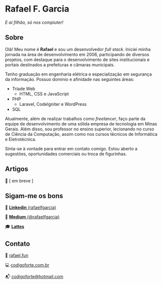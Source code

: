 # Rafael F. Garcia

_E ai filhão, só nos compiuter!_

## Sobre

Olá! Meu nome é **Rafael** e sou um desenvolvedor _full stack_. Iniciei minha jornada na área de desenvolvimento em 2006, participando de diversos projetos, com destaque para o desenvolvimento de sites institucionais e portais destinados a prefeituras e câmaras municipais.

Tenho graduação em engenharia elétrica e especialização em segurança da informação. Possuo domínio e afinidade nas seguintes áreas:

-   Tríade Web
    -   HTML, CSS e JavaScript
-   PHP
    -   Laravel, CodeIgniter e WordPress
-   SQL

Atualmente, além de realizar trabalhos como _freelancer_, faço parte da equipe de desenvolvimento de uma sólida empresa de tecnologia em Minas Gerais. Além disso, sou professor no ensino superior, lecionando no curso de Ciência da Computação, assim como nos cursos técnicos de Informática e Eletrotécnica.

Sinta-se à vontade para entrar em contato comigo. Estou aberto a sugestões, oportunidades comerciais ou troca de figurinhas.

## Artigos

👀 [ em breve ]

## Sigam-me os bons

💼 [**Linkedin** (rafaelfgarcia)](https://linkedin.com/in/rafaelfgarcia)

📝 [**Medium** (@rafaelfgarcia)](https://medium.com/@rafaelfgarcia)

🎓 [**Lattes**](http://lattes.cnpq.br/4056670559510809)

## Contato

🔗 [rafael.fun](https://rafael.fun)

💻 [codigoforte.com.br](https://codigoforte.com.br)

📬 codigoforte@hotmail.com
